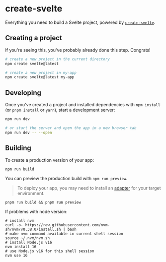 # create-svelte

Everything you need to build a Svelte project, powered by [`create-svelte`](https://github.com/sveltejs/kit/tree/master/packages/create-svelte).

## Creating a project

If you're seeing this, you've probably already done this step. Congrats!

```bash
# create a new project in the current directory
npm create svelte@latest

# create a new project in my-app
npm create svelte@latest my-app
```

## Developing

Once you've created a project and installed dependencies with `npm install` (or `pnpm install` or `yarn`), start a development server:

```bash
npm run dev

# or start the server and open the app in a new browser tab
npm run dev -- --open
```

## Building

To create a production version of your app:

```bash
npm run build
```

You can preview the production build with `npm run preview`.

> To deploy your app, you may need to install an [adapter](https://kit.svelte.dev/docs/adapters) for your target environment.




`pnpm run build && pnpm run preview`



If problems with node version:

```shell
# install nvm
curl -o- https://raw.githubusercontent.com/nvm-sh/nvm/v0.38.0/install.sh | bash
# make nvm command available in current shell session
source ~/.nvm/nvm.sh
# install Node.js v16
nvm install 16
# use Node.js v16 for this shell session
nvm use 16
```